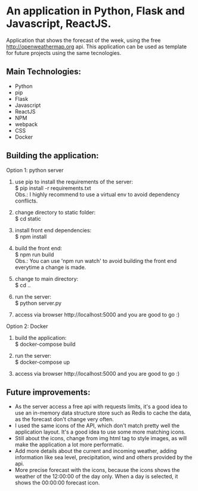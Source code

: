 # An application in Python, Flask and Javascript, ReactJS.

Application that shows the forecast of the week, using the free http://openweathermap.org api. This application can be used as template for future projects using the same tecnologies.

## Main Technologies:
* Python
* pip
* Flask
* Javascript
* ReactJS
* NPM
* webpack
* CSS
* Docker

## Building the application:

Option 1: python server  
1) use pip to install the requirements of the server:  
$ pip install -r requirements.txt  
Obs.: I highly recommend to use a virtual env to avoid dependency conflicts.

2) change directory to static folder:  
$ cd static

3) install front end dependencies:  
$ npm install

4) build the front end:  
$ npm run build  
Obs.: You can use 'npm run watch' to avoid building the front end everytime a change is made.

5) change to main directory:  
$ cd ..

6) run the server:  
$ python server.py

7) access via browser http://localhost:5000 and you are good to go :)


Option 2: Docker  
1) build the application:  
$ docker-compose build

2) run the server:  
$ docker-compose up

3) access via browser http://localhost:5000 and you are good to go :)


## Future improvements:
* As the server access a free api with requests limits, it's a good idea to use an in-memory data structure store such as Redis to cache the data, as the forecast don't change very often.
* I used the same icons of the API, which don't match pretty well the application layout. It's a good idea to use some more matching icons.
* Still about the icons, change from img html tag to style images, as will make the application a lot more performatic.
* Add more details about the current and incoming weather, adding information like sea level, precipitation, wind and others provided by the api.
* More precise forecast with the icons, because the icons shows the weather of the 12:00:00 of the day only. When a day is selected, it shows the 00:00:00 forecast icon.
